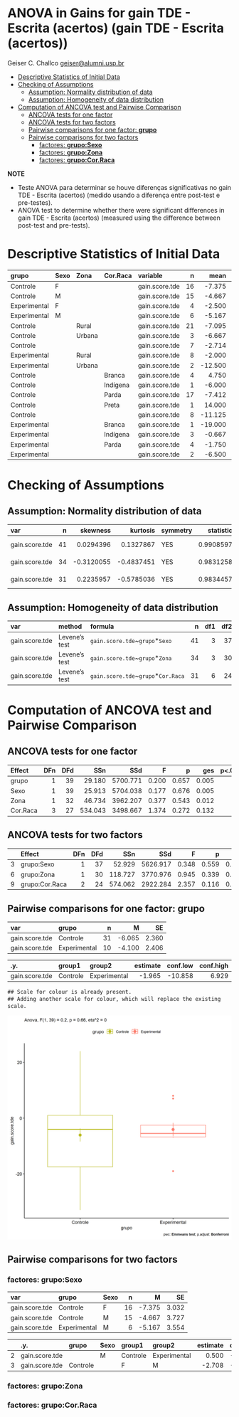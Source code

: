 ANOVA in Gains for gain TDE - Escrita (acertos) (gain TDE - Escrita
(acertos))
================
Geiser C. Challco <geiser@alumni.usp.br>

- [Descriptive Statistics of Initial
  Data](#descriptive-statistics-of-initial-data)
- [Checking of Assumptions](#checking-of-assumptions)
  - [Assumption: Normality distribution of
    data](#assumption-normality-distribution-of-data)
  - [Assumption: Homogeneity of data
    distribution](#assumption-homogeneity-of-data-distribution)
- [Computation of ANCOVA test and Pairwise
  Comparison](#computation-of-ancova-test-and-pairwise-comparison)
  - [ANCOVA tests for one factor](#ancova-tests-for-one-factor)
  - [ANCOVA tests for two factors](#ancova-tests-for-two-factors)
  - [Pairwise comparisons for one factor:
    **grupo**](#pairwise-comparisons-for-one-factor-grupo)
  - [Pairwise comparisons for two
    factors](#pairwise-comparisons-for-two-factors)
    - [factores: **grupo:Sexo**](#factores-gruposexo)
    - [factores: **grupo:Zona**](#factores-grupozona)
    - [factores: **grupo:Cor.Raca**](#factores-grupocorraca)

**NOTE**

- Teste ANOVA para determinar se houve diferenças significativas no gain
  TDE - Escrita (acertos) (medido usando a diferença entre post-test e
  pre-testes).
- ANOVA test to determine whether there were significant differences in
  gain TDE - Escrita (acertos) (measured using the difference between
  post-test and pre-tests).

# Descriptive Statistics of Initial Data

| grupo        | Sexo | Zona   | Cor.Raca | variable       |   n |    mean | median | min | max |     sd |    se |     ci |   iqr |
|:-------------|:-----|:-------|:---------|:---------------|----:|--------:|-------:|----:|----:|-------:|------:|-------:|------:|
| Controle     | F    |        |          | gain.score.tde |  16 |  -7.375 |   -9.0 | -22 |  24 | 12.126 | 3.032 |  6.462 | 16.50 |
| Controle     | M    |        |          | gain.score.tde |  15 |  -4.667 |   -1.0 | -33 |  14 | 14.435 | 3.727 |  7.994 | 16.00 |
| Experimental | F    |        |          | gain.score.tde |   4 |  -2.500 |   -5.0 |  -7 |   7 |  6.455 | 3.227 | 10.271 |  5.00 |
| Experimental | M    |        |          | gain.score.tde |   6 |  -5.167 |   -5.5 | -19 |   8 |  8.704 | 3.554 |  9.135 |  4.00 |
| Controle     |      | Rural  |          | gain.score.tde |  21 |  -7.095 |   -4.0 | -33 |  14 | 12.712 | 2.774 |  5.786 | 20.00 |
| Controle     |      | Urbana |          | gain.score.tde |   3 |  -6.667 |   -2.0 | -18 |   0 |  9.866 | 5.696 | 24.508 |  9.00 |
| Controle     |      |        |          | gain.score.tde |   7 |  -2.714 |   -6.0 | -22 |  24 | 16.590 | 6.271 | 15.343 | 20.50 |
| Experimental |      | Rural  |          | gain.score.tde |   8 |  -2.000 |   -4.5 |  -7 |   8 |  6.094 | 2.155 |  5.095 |  6.50 |
| Experimental |      | Urbana |          | gain.score.tde |   2 | -12.500 |  -12.5 | -19 |  -6 |  9.192 | 6.500 | 82.590 |  6.50 |
| Controle     |      |        | Branca   | gain.score.tde |   4 |   4.750 |    1.0 |  -7 |  24 | 13.401 | 6.700 | 21.324 |  9.25 |
| Controle     |      |        | Indígena | gain.score.tde |   1 |  -6.000 |   -6.0 |  -6 |  -6 |        |       |        |  0.00 |
| Controle     |      |        | Parda    | gain.score.tde |  17 |  -7.412 |   -4.0 | -26 |  14 | 11.603 | 2.814 |  5.966 | 18.00 |
| Controle     |      |        | Preta    | gain.score.tde |   1 |  14.000 |   14.0 |  14 |  14 |        |       |        |  0.00 |
| Controle     |      |        |          | gain.score.tde |   8 | -11.125 |  -13.0 | -33 |   9 | 14.045 | 4.966 | 11.742 | 19.75 |
| Experimental |      |        | Branca   | gain.score.tde |   1 | -19.000 |  -19.0 | -19 | -19 |        |       |        |  0.00 |
| Experimental |      |        | Indígena | gain.score.tde |   3 |  -0.667 |   -4.0 |  -5 |   7 |  6.658 | 3.844 | 16.540 |  6.00 |
| Experimental |      |        | Parda    | gain.score.tde |   4 |  -1.750 |   -4.0 |  -7 |   8 |  6.850 | 3.425 | 10.899 |  6.75 |
| Experimental |      |        |          | gain.score.tde |   2 |  -6.500 |   -6.5 |  -7 |  -6 |  0.707 | 0.500 |  6.353 |  0.50 |

# Checking of Assumptions

## Assumption: Normality distribution of data

| var            |   n |   skewness |   kurtosis | symmetry | statistic | method       |         p | p.signif | normality |
|:---------------|----:|-----------:|-----------:|:---------|----------:|:-------------|----------:|:---------|:----------|
| gain.score.tde |  41 |  0.0294396 |  0.1327867 | YES      | 0.9908597 | Shapiro-Wilk | 0.9823771 | ns       | YES       |
| gain.score.tde |  34 | -0.3120055 | -0.4837451 | YES      | 0.9831258 | Shapiro-Wilk | 0.8648304 | ns       | YES       |
| gain.score.tde |  31 |  0.2235957 | -0.5785036 | YES      | 0.9834457 | Shapiro-Wilk | 0.8996691 | ns       | YES       |

## Assumption: Homogeneity of data distribution

| var            | method        | formula                              |   n | df1 | df2 | statistic |         p | p.signif |
|:---------------|:--------------|:-------------------------------------|----:|----:|----:|----------:|----------:|:---------|
| gain.score.tde | Levene’s test | `gain.score.tde`~`grupo`\*`Sexo`     |  41 |   3 |  37 | 1.0177525 | 0.3958455 | ns       |
| gain.score.tde | Levene’s test | `gain.score.tde`~`grupo`\*`Zona`     |  34 |   3 |  30 | 1.5939363 | 0.2114941 | ns       |
| gain.score.tde | Levene’s test | `gain.score.tde`~`grupo`\*`Cor.Raca` |  31 |   6 |  24 | 0.9614904 | 0.4716121 | ns       |

# Computation of ANCOVA test and Pairwise Comparison

## ANCOVA tests for one factor

| Effect   | DFn | DFd |     SSn |      SSd |     F |     p |   ges | p\<.05 |
|:---------|----:|----:|--------:|---------:|------:|------:|------:|:-------|
| grupo    |   1 |  39 |  29.180 | 5700.771 | 0.200 | 0.657 | 0.005 |        |
| Sexo     |   1 |  39 |  25.913 | 5704.038 | 0.177 | 0.676 | 0.005 |        |
| Zona     |   1 |  32 |  46.734 | 3962.207 | 0.377 | 0.543 | 0.012 |        |
| Cor.Raca |   3 |  27 | 534.043 | 3498.667 | 1.374 | 0.272 | 0.132 |        |

## ANCOVA tests for two factors

|     | Effect         | DFn | DFd |     SSn |      SSd |     F |     p |   ges | p\<.05 |
|:----|:---------------|----:|----:|--------:|---------:|------:|------:|------:|:-------|
| 3   | grupo:Sexo     |   1 |  37 |  52.929 | 5626.917 | 0.348 | 0.559 | 0.009 |        |
| 6   | grupo:Zona     |   1 |  30 | 118.727 | 3770.976 | 0.945 | 0.339 | 0.031 |        |
| 9   | grupo:Cor.Raca |   2 |  24 | 574.062 | 2922.284 | 2.357 | 0.116 | 0.164 |        |

## Pairwise comparisons for one factor: **grupo**

| var            | grupo        |   n |      M |    SE |
|:---------------|:-------------|----:|-------:|------:|
| gain.score.tde | Controle     |  31 | -6.065 | 2.360 |
| gain.score.tde | Experimental |  10 | -4.100 | 2.406 |

| .y.            | group1   | group2       | estimate | conf.low | conf.high |    se | statistic |     p | p.adj | p.adj.signif |
|:---------------|:---------|:-------------|---------:|---------:|----------:|------:|----------:|------:|------:|:-------------|
| gain.score.tde | Controle | Experimental |   -1.965 |  -10.858 |     6.929 | 4.397 |    -0.447 | 0.657 | 0.657 | ns           |

    ## Scale for colour is already present.
    ## Adding another scale for colour, which will replace the existing scale.

![](stari-gain.score.tde-Serie-7-ano-gain_files/figure-gfm/unnamed-chunk-18-1.png)<!-- -->

## Pairwise comparisons for two factors

### factores: **grupo:Sexo**

| var            | grupo        | Sexo |   n |      M |    SE |
|:---------------|:-------------|:-----|----:|-------:|------:|
| gain.score.tde | Controle     | F    |  16 | -7.375 | 3.032 |
| gain.score.tde | Controle     | M    |  15 | -4.667 | 3.727 |
| gain.score.tde | Experimental | M    |   6 | -5.167 | 3.554 |

|     | .y.            | grupo    | Sexo | group1   | group2       | estimate | conf.low | conf.high |    se | statistic |     p | p.adj | p.adj.signif |
|:----|:---------------|:---------|:-----|:---------|:-------------|---------:|---------:|----------:|------:|----------:|------:|------:|:-------------|
| 2   | gain.score.tde |          | M    | Controle | Experimental |    0.500 |  -11.988 |    12.988 | 6.145 |     0.081 | 0.936 | 0.936 | ns           |
| 3   | gain.score.tde | Controle |      | F        | M            |   -2.708 |  -11.999 |     6.583 | 4.572 |    -0.592 | 0.558 | 0.558 | ns           |

### factores: **grupo:Zona**

### factores: **grupo:Cor.Raca**
